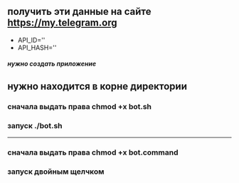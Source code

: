## получить эти данные на сайте https://my.telegram.org
* API_ID=''
* API_HASH=''
##### нужно создать приложение

## нужно находится в корне директории
### сначала выдать права chmod +x bot.sh
### запуск ./bot.sh

----

### сначала выдать права chmod +x bot.command
### запуск двойным щелчком
